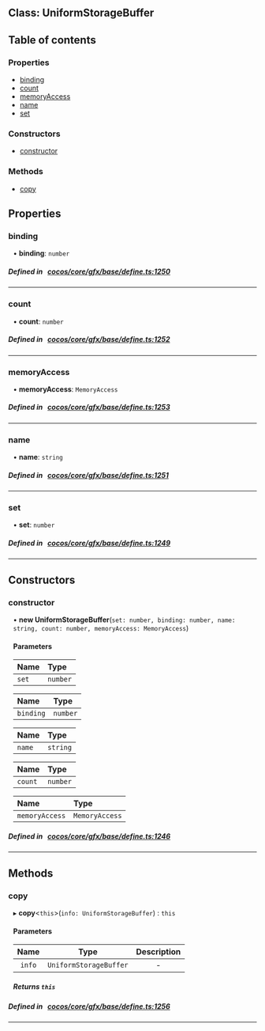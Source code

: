 
## Class: UniformStorageBuffer





<div class="table-of-content">
<h2>Table of contents</h2>


### Properties

- [ binding](#binding)
- [ count](#count)
- [ memoryAccess](#memoryAccess)
- [ name](#name)
- [ set](#set)

### Constructors

- [ constructor](#constructor)

### Methods

- [ copy](#copy)
</div>

## Properties


### binding
<div style="margin-left: 10px;">




•  **binding**:
`number` 
</div>

##### Defined in &nbsp;   [cocos/core/gfx/base/define.ts:1250](https://github.com/cocos-creator/engine/blob/c7bf6b8a9/cocos/core/gfx/base/define.ts#L1250)&nbsp;


___


### count
<div style="margin-left: 10px;">




•  **count**:
`number` 
</div>

##### Defined in &nbsp;   [cocos/core/gfx/base/define.ts:1252](https://github.com/cocos-creator/engine/blob/c7bf6b8a9/cocos/core/gfx/base/define.ts#L1252)&nbsp;


___


### memoryAccess
<div style="margin-left: 10px;">




•  **memoryAccess**:
`MemoryAccess` 
</div>

##### Defined in &nbsp;   [cocos/core/gfx/base/define.ts:1253](https://github.com/cocos-creator/engine/blob/c7bf6b8a9/cocos/core/gfx/base/define.ts#L1253)&nbsp;


___


### name
<div style="margin-left: 10px;">




•  **name**:
`string` 
</div>

##### Defined in &nbsp;   [cocos/core/gfx/base/define.ts:1251](https://github.com/cocos-creator/engine/blob/c7bf6b8a9/cocos/core/gfx/base/define.ts#L1251)&nbsp;


___


### set
<div style="margin-left: 10px;">




•  **set**:
`number` 
</div>

##### Defined in &nbsp;   [cocos/core/gfx/base/define.ts:1249](https://github.com/cocos-creator/engine/blob/c7bf6b8a9/cocos/core/gfx/base/define.ts#L1249)&nbsp;


___

<!---->
## Constructors


### constructor
<div style="margin-left: 10px;">

• **new UniformStorageBuffer**(`set: number, binding: number, name: string, count: number, memoryAccess: MemoryAccess`)

#### Parameters
| Name | Type |
| :------ | :------ |
| `set` | `number` |





| Name | Type |
| :------ | :------ |
| `binding` | `number` |





| Name | Type |
| :------ | :------ |
| `name` | `string` |





| Name | Type |
| :------ | :------ |
| `count` | `number` |





| Name | Type |
| :------ | :------ |
| `memoryAccess` | `MemoryAccess` |





</div>

##### Defined in &nbsp;   [cocos/core/gfx/base/define.ts:1246](https://github.com/cocos-creator/engine/blob/c7bf6b8a9/cocos/core/gfx/base/define.ts#L1246)&nbsp;


---

<!---->
## Methods

### copy
<div style="margin-left: 10px;">

▸   **copy**<`this`\>(`info: UniformStorageBuffer`) : `this`




<!---->
<!--    #### Returns `this` -->
<!---->

#### Parameters

| Name | Type | Description |
| :------: | :------: | :------: |
| `info` | `UniformStorageBuffer` | - |



##### Returns `this`




</div>

##### Defined in &nbsp;   [cocos/core/gfx/base/define.ts:1256](https://github.com/cocos-creator/engine/blob/c7bf6b8a9/cocos/core/gfx/base/define.ts#L1256)&nbsp;
___
<!---->




